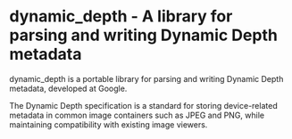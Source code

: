 # dynamic\_depth - A library for parsing and writing Dynamic Depth metadata

dynamic\_depth is a portable library for parsing and writing Dynamic Depth
metadata, developed at Google.

The Dynamic Depth specification is a standard for storing device-related
metadata in common image containers such as JPEG and PNG, while maintaining
compatibility with existing image viewers.
